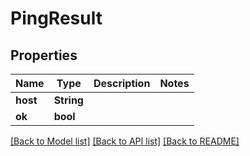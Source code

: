 # PingResult

## Properties

Name | Type | Description | Notes
------------ | ------------- | ------------- | -------------
**host** | **String** |  | 
**ok** | **bool** |  | 

[[Back to Model list]](../README.md#documentation-for-models) [[Back to API list]](../README.md#documentation-for-api-endpoints) [[Back to README]](../README.md)


